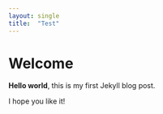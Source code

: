 ```yaml
---
layout: single
title:  "Test"
---
```


# Welcome

**Hello world**, this is my first Jekyll blog post.

I hope you like it!